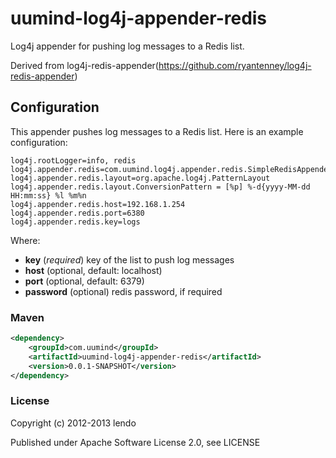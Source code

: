 # uumind-log4j-appender-redis
Log4j appender for pushing log messages to a Redis list.

Derived from log4j-redis-appender(https://github.com/ryantenney/log4j-redis-appender)

## Configuration

This appender pushes log messages to a Redis list. Here is an example configuration:

	log4j.rootLogger=info, redis
	log4j.appender.redis=com.uumind.log4j.appender.redis.SimpleRedisAppender
	log4j.appender.redis.layout=org.apache.log4j.PatternLayout
	log4j.appender.redis.layout.ConversionPattern = [%p] %-d{yyyy-MM-dd HH:mm:ss} %l %m%n
	log4j.appender.redis.host=192.168.1.254
	log4j.appender.redis.port=6380
	log4j.appender.redis.key=logs

Where:

* **key** (_required_) key of the list to push log messages
* **host** (optional, default: localhost)
* **port** (optional, default: 6379)
* **password** (optional) redis password, if required

### Maven

```xml
<dependency>
	<groupId>com.uumind</groupId>
	<artifactId>uumind-log4j-appender-redis</artifactId>
	<version>0.0.1-SNAPSHOT</version>
</dependency>
```

### License

Copyright (c) 2012-2013 lendo

Published under Apache Software License 2.0, see LICENSE

